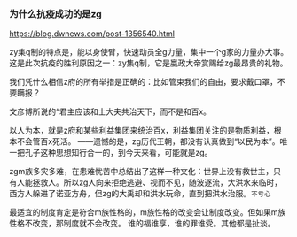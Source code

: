 ### 为什么抗疫成功的是zg
https://blog.dwnews.com/post-1356540.html

zy集q制的特点是，能以身使臂，快速动员全g力量，集中一个g家的力量办大事。
这是此次抗疫的胜利原因之一：zy集q制，它是嬴政大帝赏赐给zg最昂贵的礼物。

我们凭什么相信z府的所有举措是正确的：比如管束我们的自由，要求戴口罩，不要瞒报？

文彦博所说的“君主应该和士大夫共治天下，而不是和百x。

以人为本，就是z府和某些利益集团来统治百x，利益集团关注的是物质利益，根本不会管百x死活。
——遗憾的是，zg历代王朝，都没有认真做到“以民为本”。唯一把孔子这种思想知行合一的，到今天来看，可能就是zg。

zgm族多灾多难，在患难忧苦中总结出了这样一种文化：世界上没有救世主，只有人能拯救人。所以zg人向来拒绝逃避、视而不见，随波逐流，大洪水来临时，西方人躲进了诺亚方舟，但zg的大禹却和洪水玩命，直到把洪水治服。`不亏心`

最适宜的制度肯定是符合m族性格的，m族性格的改变会让制度改变。但如果m族性格不改变，那制度就不会改变。
谁的福谁享，谁的罪谁受。其他都是扯淡。
